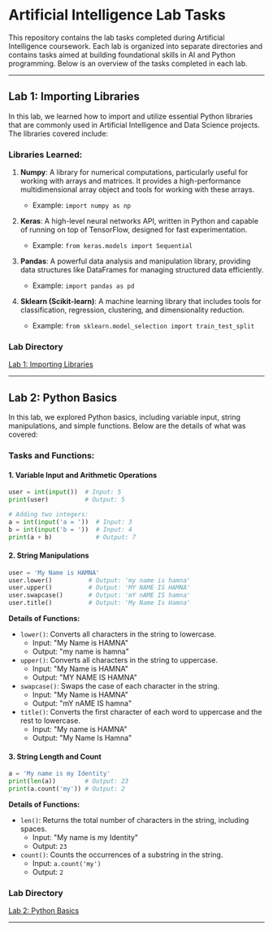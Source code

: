 # Artificial Intelligence Lab Tasks

This repository contains the lab tasks completed during Artificial Intelligence coursework. Each lab is organized into separate directories and contains tasks aimed at building foundational skills in AI and Python programming. Below is an overview of the tasks completed in each lab.

---

## Lab 1: Importing Libraries

In this lab, we learned how to import and utilize essential Python libraries that are commonly used in Artificial Intelligence and Data Science projects. The libraries covered include:

### Libraries Learned:

1. **Numpy**: A library for numerical computations, particularly useful for working with arrays and matrices. It provides a high-performance multidimensional array object and tools for working with these arrays.
    - Example: `import numpy as np`

2. **Keras**: A high-level neural networks API, written in Python and capable of running on top of TensorFlow, designed for fast experimentation.
    - Example: `from keras.models import Sequential`

3. **Pandas**: A powerful data analysis and manipulation library, providing data structures like DataFrames for managing structured data efficiently.
    - Example: `import pandas as pd`

4. **Sklearn (Scikit-learn)**: A machine learning library that includes tools for classification, regression, clustering, and dimensionality reduction.
    - Example: `from sklearn.model_selection import train_test_split`

### Lab Directory
[Lab 1: Importing Libraries](./Ai-Lab-Work-Copy-Paste/Lab_Task_1/)

---

## Lab 2: Python Basics

In this lab, we explored Python basics, including variable input, string manipulations, and simple functions. Below are the details of what was covered:

### Tasks and Functions:

#### 1. **Variable Input and Arithmetic Operations**

```python
user = int(input())  # Input: 5
print(user)          # Output: 5

# Adding two integers:
a = int(input('a = '))  # Input: 3
b = int(input('b = '))  # Input: 4
print(a + b)            # Output: 7
```

#### 2. **String Manipulations**

```python
user = 'My Name is HAMNA'
user.lower()          # Output: 'my name is hamna'
user.upper()          # Output: 'MY NAME IS HAMNA'
user.swapcase()       # Output: 'mY nAME IS hamna'
user.title()          # Output: 'My Name Is Hamna'
```

**Details of Functions:**
- `lower()`: Converts all characters in the string to lowercase.
    - Input: "My Name is HAMNA"
    - Output: "my name is hamna"
- `upper()`: Converts all characters in the string to uppercase.
    - Input: "My Name is HAMNA"
    - Output: "MY NAME IS HAMNA"
- `swapcase()`: Swaps the case of each character in the string.
    - Input: "My Name is HAMNA"
    - Output: "mY nAME IS hamna"
- `title()`: Converts the first character of each word to uppercase and the rest to lowercase.
    - Input: "My name is HAMNA"
    - Output: "My Name Is Hamna"

#### 3. **String Length and Count**

```python
a = 'My name is my Identity'
print(len(a))        # Output: 23
print(a.count('my')) # Output: 2
```

**Details of Functions:**
- `len()`: Returns the total number of characters in the string, including spaces.
    - Input: "My name is my Identity"
    - Output: `23`
- `count()`: Counts the occurrences of a substring in the string.
    - Input: `a.count('my')`
    - Output: `2`

### Lab Directory
[Lab 2: Python Basics](./Ai-Lab-Work-Copy-Paste/Lab_Task_2/)

---
